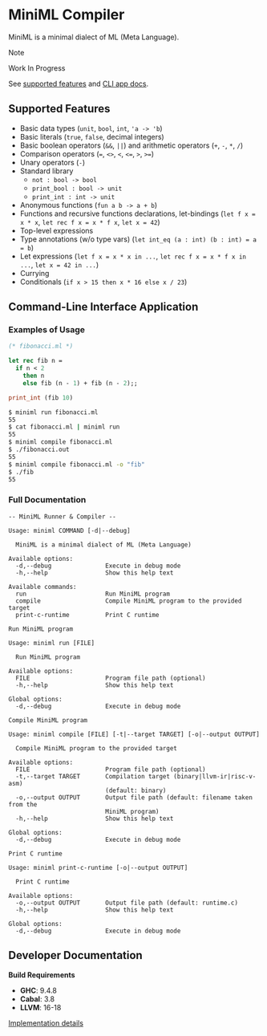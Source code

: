 # MiniML Compiler

MiniML is a minimal dialect of ML (Meta Language).

> [!NOTE]
> Work In Progress
>
> See [supported features](#supported-features) and [CLI app docs](#command-line-interface-application).

## Supported Features

- Basic data types (`unit`, `bool`, `int`, `'a -> 'b`)
- Basic literals (`true`, `false`, decimal integers)
- Basic boolean operators (`&&`, `||`) and arithmetic operators (`+`, `-`, `*`, `/`)
- Comparison operators (`=`, `<>`, `<`, `<=`, `>`, `>=`)
- Unary operators (`-`)
- Standard library
  - `not : bool -> bool`
  - `print_bool : bool -> unit`
  - `print_int : int -> unit`
- Anonymous functions (`fun a b -> a + b`)
- Functions and recursive functions declarations, let-bindings (`let f x = x * x`, `let rec f x = x * f x`, `let x = 42`)
- Top-level expressions
- Type annotations (w/o type vars) (`let int_eq (a : int) (b : int) = a = b`)
- Let expressions (`let f x = x * x in ...`, `let rec f x = x * f x in ...`, `let x = 42 in ...`)
- Currying
- Conditionals (`if x > 15 then x * 16 else x / 23`)

## Command-Line Interface Application

### Examples of Usage

```ocaml
(* fibonacci.ml *)

let rec fib n =
  if n < 2
    then n
    else fib (n - 1) + fib (n - 2);;

print_int (fib 10)
```

```bash
$ miniml run fibonacci.ml
55
$ cat fibonacci.ml | miniml run
55
$ miniml compile fibonacci.ml
$ ./fibonacci.out
55
$ miniml compile fibonacci.ml -o "fib"
$ ./fib
55
```

### Full Documentation

```
-- MiniML Runner & Compiler --

Usage: miniml COMMAND [-d|--debug]

  MiniML is a minimal dialect of ML (Meta Language)

Available options:
  -d,--debug               Execute in debug mode
  -h,--help                Show this help text

Available commands:
  run                      Run MiniML program
  compile                  Compile MiniML program to the provided target
  print-c-runtime          Print C runtime
```

```
Run MiniML program

Usage: miniml run [FILE]

  Run MiniML program

Available options:
  FILE                     Program file path (optional)
  -h,--help                Show this help text

Global options:
  -d,--debug               Execute in debug mode
```

```
Compile MiniML program

Usage: miniml compile [FILE] [-t|--target TARGET] [-o|--output OUTPUT]

  Compile MiniML program to the provided target

Available options:
  FILE                     Program file path (optional)
  -t,--target TARGET       Compilation target (binary|llvm-ir|risc-v-asm)
                           (default: binary)
  -o,--output OUTPUT       Output file path (default: filename taken from the
                           MiniML program)
  -h,--help                Show this help text

Global options:
  -d,--debug               Execute in debug mode
```

```
Print C runtime

Usage: miniml print-c-runtime [-o|--output OUTPUT]

  Print C runtime

Available options:
  -o,--output OUTPUT       Output file path (default: runtime.c)
  -h,--help                Show this help text

Global options:
  -d,--debug               Execute in debug mode
```

## Developer Documentation

**Build Requirements**

- **GHC**: 9.4.8
- **Cabal**: 3.8
- **LLVM**: 16-18

[Implementation details](docs/dev/impl.md)
